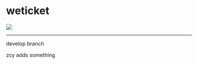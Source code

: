 # weticket
![](https://travis-ci.com/xsuler/weticket.svg?token=cFt54ERNepPSvedRqZ7s&branch=master)

-----
develop branch

zcy adds something
